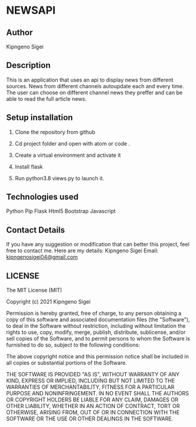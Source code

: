 # NEWSAPI

## Author

Kipngeno Sigei

## Description

This is an application that uses an api to display news from different sources. News from different channels autoupdate each and every time. The user can choose on different channel news they preffer and can be able to read the full article news.

## Setup installation

1. Clone the repository from github

2. Cd project folder and open with atom or code .

3. Create a virtual environment and activate it

4. Install flask

5. Run python3.8 views.py to launch it.

## Technologies used

Python
Pip
Flask
Html5
Bootstrap
Javascript


## Contact Details

If you have any suggestion or modification that can better this project, feel free to contact me. Here are my details: Kipngeno Sigei Email: kipngenosigei04@gmail.com

## LICENSE

The MIT License (MIT)

Copyright (c) 2021 Kipngeno Sigei

Permission is hereby granted, free of charge, to any person obtaining a copy of this software and associated documentation files (the "Software"), to deal in the Software without restriction, including without limitation the rights to use, copy, modify, merge, publish, distribute, sublicense, and/or sell copies of the Software, and to permit persons to whom the Software is furnished to do so, subject to the following conditions:

The above copyright notice and this permission notice shall be included in all copies or substantial portions of the Software.

THE SOFTWARE IS PROVIDED "AS IS", WITHOUT WARRANTY OF ANY KIND, EXPRESS OR IMPLIED, INCLUDING BUT NOT LIMITED TO THE WARRANTIES OF MERCHANTABILITY, FITNESS FOR A PARTICULAR PURPOSE AND NONINFRINGEMENT. IN NO EVENT SHALL THE AUTHORS OR COPYRIGHT HOLDERS BE LIABLE FOR ANY CLAIM, DAMAGES OR OTHER LIABILITY, WHETHER IN AN ACTION OF CONTRACT, TORT OR OTHERWISE, ARISING FROM, OUT OF OR IN CONNECTION WITH THE SOFTWARE OR THE USE OR OTHER DEALINGS IN THE SOFTWARE.